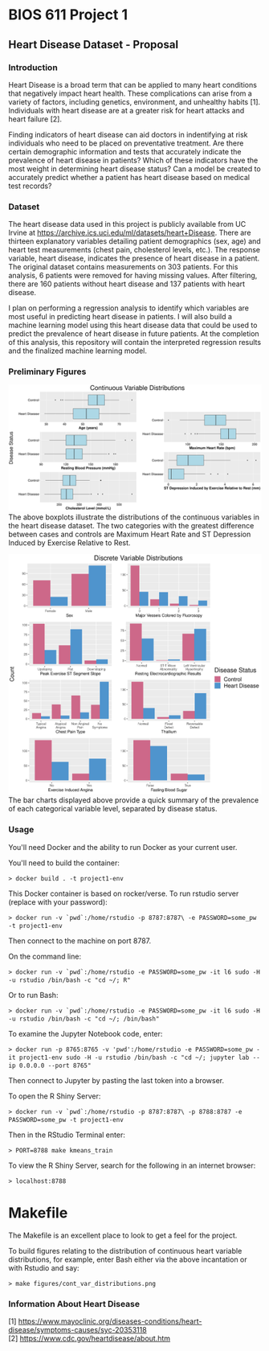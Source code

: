 BIOS 611 Project 1
=======================
Heart Disease Dataset - Proposal
-----------------------

### Introduction
Heart Disease is a broad term that can be applied to many heart conditions that negatively impact heart health.  These complications can arise from a variety of factors, including genetics, environment, and unhealthy habits [1].  Individuals with heart disease are at a greater risk for heart attacks and heart failure [2].    

Finding indicators of heart disease can aid doctors in indentifying at risk individuals who need to be placed on preventative treatment. Are there certain demographic information and tests that accurately indicate the prevalence of heart disease in patients?  Which of these indicators have the most weight in determining heart disease status?  Can a model be created to accurately predict whether a patient has heart disease based on medical test records?

### Dataset
The heart disease data used in this project is publicly available from UC Irvine at 
https://archive.ics.uci.edu/ml/datasets/heart+Disease.  There are thirteen explanatory variables detailing patient demographics (sex, age) and heart test measurements (chest pain, cholesterol levels, etc.).  The response variable, heart disease, indicates the presence of heart disease in a patient.  The original dataset contains measurements on 303 patients.  For this analysis, 6 patients were removed for having missing values. After filtering, there are 160 patients without heart disease and 137 patients with heart disease.    

I plan on performing a regression analysis to identify which variables are most useful in predicting heart disease in patients. I will also build a machine learning model using this heart disease data that could be used to predict the prevalence of heart disease in future patients.  At the completion of this analysis, this repository will contain the interpreted regression results and the finalized machine learning model. 

### Preliminary Figures
![](assets/final_cont_var.png)
The above boxplots illustrate the distributions of the continuous variables in the heart disease dataset.  The two categories with the greatest difference between cases and controls are Maximum Heart Rate and ST Depression Induced by Exercise Relative to Rest.

![](assets/disc_var_distributions.png)
The bar charts displayed above provide a quick summary of the prevalence of each categorical variable level, separated by disease status.

### Usage
You'll need Docker and the ability to run Docker as your current user.

You'll need to build the container:

    > docker build . -t project1-env

This Docker container is based on rocker/verse. To run rstudio server (replace with your password):

    > docker run -v `pwd`:/home/rstudio -p 8787:8787\ -e PASSWORD=some_pw -t project1-env
      
Then connect to the machine on port 8787.

On the command line:

    > docker run -v `pwd`:/home/rstudio -e PASSWORD=some_pw -it l6 sudo -H -u rstudio /bin/bash -c "cd ~/; R"
    
Or to run Bash:

    > docker run -v `pwd`:/home/rstudio -e PASSWORD=some_pw -it l6 sudo -H -u rstudio /bin/bash -c "cd ~/; /bin/bash"

To examine the Jupyter Notebook code, enter:

    > docker run -p 8765:8765 -v 'pwd':/home/rstudio -e PASSWORD=some_pw -it project1-env sudo -H -u rstudio /bin/bash -c "cd ~/; jupyter lab --ip 0.0.0.0 --port 8765"
    
Then connect to Jupyter by pasting the last token into a browser.

To open the R Shiny Server:

    > docker run -v `pwd`:/home/rstudio -p 8787:8787\ -p 8788:8787 -e PASSWORD=some_pw -t project1-env
    
Then in the RStudio Terminal enter:

    > PORT=8788 make kmeans_train
    
To view the R Shiny Server, search for the following in an internet browser:

    > localhost:8788


Makefile
===========

The Makefile is an excellent place to look to get a feel for the project.

To build figures relating to the distribution of continuous heart variable distributions, for example, enter Bash either via the above incantation or with Rstudio and say:

    > make figures/cont_var_distributions.png 


### Information About Heart Disease
[1] https://www.mayoclinic.org/diseases-conditions/heart-disease/symptoms-causes/syc-20353118  
[2] https://www.cdc.gov/heartdisease/about.htm
